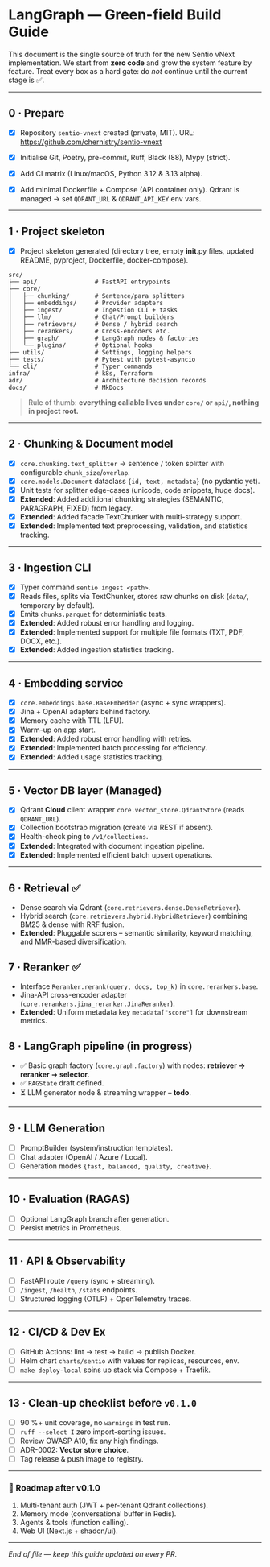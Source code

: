 # LangGraph — Green-field Build Guide

This document is the single source of truth for the new Sentio vNext
implementation. We start from **zero code** and grow the system feature by
feature. Treat every box as a hard gate: do *not* continue until the current
stage is ✅.

---

## 0 · Prepare

- [x] Repository `sentio-vnext` created (private, MIT). URL: https://github.com/chernistry/sentio-vnext
- [x] Initialise Git, Poetry, pre-commit, Ruff, Black (88), Mypy (strict).
- [x] Add CI matrix (Linux/macOS, Python 3.12 & 3.13 alpha).
- [x] Add minimal Dockerfile + Compose (API container only). Qdrant is managed → set `QDRANT_URL` & `QDRANT_API_KEY` env vars.


---

## 1 · Project skeleton

- [x] Project skeleton generated (directory tree, empty __init__.py files, updated README, pyproject, Dockerfile, docker-compose).

```
src/
├── api/                # FastAPI entrypoints
├── core/
│   ├── chunking/       # Sentence/para splitters
│   ├── embeddings/     # Provider adapters
│   ├── ingest/         # Ingestion CLI + tasks
│   ├── llm/            # Chat/Prompt builders
│   ├── retrievers/     # Dense / hybrid search
│   ├── rerankers/      # Cross-encoders etc.
│   ├── graph/          # LangGraph nodes & factories
│   └── plugins/        # Optional hooks
├── utils/              # Settings, logging helpers
├── tests/              # Pytest with pytest-asyncio
└── cli/                # Typer commands
infra/                  # k8s, Terraform
adr/                    # Architecture decision records
docs/                   # MkDocs
```

> Rule of thumb: **everything callable lives under `core/` or `api/`, nothing
> in project root.**

---

## 2 · Chunking & Document model

- [x] `core.chunking.text_splitter` → sentence / token splitter with
      configurable `chunk_size`/`overlap`.
- [x] `core.models.Document` dataclass `{id, text, metadata}` (no pydantic yet).
- [x] Unit tests for splitter edge-cases (unicode, code snippets, huge docs).
- [x] **Extended**: Added additional chunking strategies (SEMANTIC, PARAGRAPH, FIXED) from legacy.
- [x] **Extended**: Added facade TextChunker with multi-strategy support.
- [x] **Extended**: Implemented text preprocessing, validation, and statistics tracking.

---

## 3 · Ingestion CLI

- [x] Typer command `sentio ingest <path>`.
- [x] Reads files, splits via TextChunker, stores raw chunks on disk (`data/`, temporary by default).
- [x] Emits `chunks.parquet` for deterministic tests.
- [x] **Extended**: Added robust error handling and logging.
- [x] **Extended**: Implemented support for multiple file formats (TXT, PDF, DOCX, etc.).
- [x] **Extended**: Added ingestion statistics tracking.

---

## 4 · Embedding service

- [x] `core.embeddings.base.BaseEmbedder` (async + sync wrappers).
- [x] Jina + OpenAI adapters behind factory.
- [x] Memory cache with TTL (LFU).
- [x] Warm-up on app start.
- [x] **Extended**: Added robust error handling with retries.
- [x] **Extended**: Implemented batch processing for efficiency.
- [x] **Extended**: Added usage statistics tracking.

---

## 5 · Vector DB layer (Managed)

- [x] Qdrant **Cloud** client wrapper `core.vector_store.QdrantStore` (reads `QDRANT_URL`).
- [x] Collection bootstrap migration (create via REST if absent).
- [x] Health-check ping to `/v1/collections`.
- [x] **Extended**: Integrated with document ingestion pipeline.
- [x] **Extended**: Implemented efficient batch upsert operations.

---

## 6 · Retrieval ✅

- Dense search via Qdrant (`core.retrievers.dense.DenseRetriever`).
- Hybrid search (`core.retrievers.hybrid.HybridRetriever`) combining BM25 & dense with RRF fusion.
- **Extended**: Pluggable scorers – semantic similarity, keyword matching, and MMR-based diversification.

## 7 · Reranker ✅

- Interface `Reranker.rerank(query, docs, top_k)` in `core.rerankers.base`.
- Jina-API cross-encoder adapter (`core.rerankers.jina_reranker.JinaReranker`).
- **Extended**: Uniform metadata key `metadata["score"]` for downstream metrics.

## 8 · LangGraph pipeline (in progress)

- ✅ Basic graph factory (`core.graph.factory`) with nodes: **retriever → reranker → selector**.
- ✅ `RAGState` draft defined.
- ⏳ LLM generator node & streaming wrapper – **todo**.

---

## 9 · LLM Generation

- [ ] PromptBuilder (system/instruction templates).
- [ ] Chat adapter (OpenAI / Azure / Local).
- [ ] Generation modes `{fast, balanced, quality, creative}`.

---

## 10 · Evaluation (RAGAS)

- [ ] Optional LangGraph branch after generation.
- [ ] Persist metrics in Prometheus.

---

## 11 · API & Observability

- [ ] FastAPI route `/query` (sync + streaming).
- [ ] `/ingest`, `/health`, `/stats` endpoints.
- [ ] Structured logging (OTLP) + OpenTelemetry traces.

---

## 12 · CI/CD & Dev Ex

- [ ] GitHub Actions: lint → test → build → publish Docker.
- [ ] Helm chart `charts/sentio` with values for replicas, resources, env.
- [ ] `make deploy-local` spins up stack via Compose + Traefik.

---

## 13 · Clean-up checklist before `v0.1.0`

- [ ] 90 %+ unit coverage, no `warnings` in test run.
- [ ] `ruff --select I` zero import-sorting issues.
- [ ] Review OWASP A10, fix any high findings.
- [ ] ADR-0002: **Vector store choice**.
- [ ] Tag release & push image to registry.

---

### 🚀 Roadmap after v0.1.0

1. Multi-tenant auth (JWT + per-tenant Qdrant collections).
2. Memory mode (conversational buffer in Redis).
3. Agents & tools (function calling).
4. Web UI (Next.js + shadcn/ui).

---

*End of file — keep this guide updated on every PR.*
